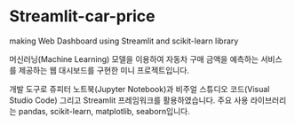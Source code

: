 # Streamlit-car-price
making Web Dashboard using Streamlit and scikit-learn library

머신러닝(Machine Learning) 모델을 이용하여 자동차 구매 금액을 예측하는 서비스를 제공하는 웹 대시보드를 구현한 미니 프로젝트입니다.

개발 도구로 쥬피터 노트북(Jupyter Notebook)과 비주얼 스튜디오 코드(Visual Studio Code) 그리고 Streamlit 프레임워크를 활용하였습니다.
주요 사용 라이브러리는 pandas, scikit-learn, matplotlib, seaborn입니다.